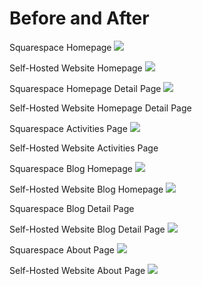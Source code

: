 # Before and After

Squarespace Homepage
![](images/original-website-homepage.png)

Self-Hosted Website Homepage
![](images/self-hosted-church-website-homepage.png)

Squarespace Homepage Detail Page
![](images/original-website-homepage-detail.png)

Self-Hosted Website Homepage Detail Page

Squarespace Activities Page
![](images/original-website-activities.png)

Self-Hosted Website Activities Page

Squarespace Blog Homepage
![](images/original-website-blog.png)

Self-Hosted Website Blog Homepage
![](images/self-hosted-church-website-blog-homepage.png)

Squarespace Blog Detail Page

Self-Hosted Website Blog Detail Page
![](images/self-hosted-website-blog-post-page.png)

Squarespace About Page
![](images/original-website-about.png)

Self-Hosted Website About Page
![](images/self-hosted-church-website-about-page.png)
